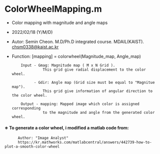 # ColorWheelMapping.m
- Color mapping with magnitude and angle maps

- 2022/02/18 (Y/M/D)
- Autor:  Semin Cheon. M.D/Ph.D integrated course. MDAIL(KAIST).
          chsm0338@kaist.ac.kr
          
- Function:
 [mapping] = colorwheel(Magnitude_map, Angle_map)

          Input - Gmag: Magnitude map ( M x N Grid ). 
                    This grid give radial displacement to the color wheel.
                    
                - Gdir: Angle map (Grid size must be equal to "Magnitue map"). 
                    This grid give information of angular direction to the color wheel.
                
          Output - mapping: Mapped image which color is assigned corresponding 
                    to the magnitude and angle from the generated color wheel.


#### ※ To generate a color wheel, i modified a matlab code from:
          Author: "Image Analyst"
          https://kr.mathworks.com/matlabcentral/answers/442739-how-to-plot-a-smooth-color-wheel
